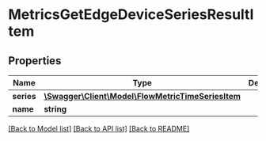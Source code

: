 # MetricsGetEdgeDeviceSeriesResultItem

## Properties
Name | Type | Description | Notes
------------ | ------------- | ------------- | -------------
**series** | [**\Swagger\Client\Model\FlowMetricTimeSeriesItem**](FlowMetricTimeSeriesItem.md) |  | 
**name** | **string** |  | 

[[Back to Model list]](../README.md#documentation-for-models) [[Back to API list]](../README.md#documentation-for-api-endpoints) [[Back to README]](../README.md)


